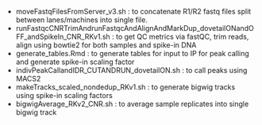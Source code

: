 - moveFastqFilesFromServer_v3.sh : to concatenate R1/R2 fastq files split between lanes/machines into single file.
- runFastqcCNRTrimAndrunFastqcAndAlignAndMarkDup_dovetailONandOFF_andSpikeIn_CNR_RKv1.sh : to get QC metrics via fastQC, trim reads, align using bowtie2 for both samples and spike-in DNA
- generate_tables.Rmd : to generate tables for input to IP for peak calling and generate spike-in scaling factor
- indivPeakCallandIDR_CUTANDRUN_dovetailON.sh : to call peaks using MACS2
- makeTracks_scaled_nondedup_RKv1.sh : to generate bigwig tracks using spike-in scaling factors
- bigwigAverage_RKv2_CNR.sh : to average sample replicates into single bigwig track
